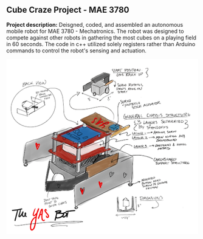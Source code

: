 ## Cube Craze Project - MAE 3780

**Project description:** Deisgned, coded, and assembled an autonomous mobile robot for MAE 3780 - Mechatronics. The robot was designed to compete against other robots in gathering the most cubes on a playing field in 60 seconds. The code in c++ utilized solely registers rather than Arduino commands to control the robot's sensing and actuation.

<img src="images/yasdiagram.jpg?raw=true"/>
